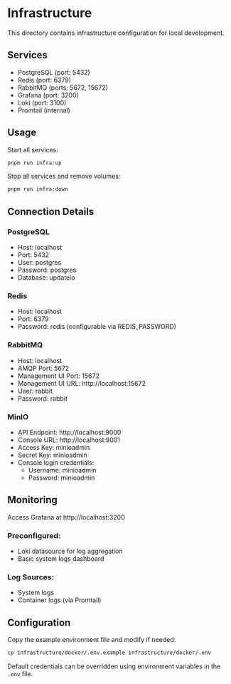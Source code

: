 # Infrastructure

This directory contains infrastructure configuration for local development.

## Services

- PostgreSQL (port: 5432)
- Redis (port: 6379)
- RabbitMQ (ports: 5672, 15672)
- Grafana (port: 3200)
- Loki (port: 3100)
- Promtail (internal)

## Usage

Start all services:

```bash
pnpm run infra:up
```

Stop all services and remove volumes:

```bash
pnpm run infra:down
```

## Connection Details

### PostgreSQL
- Host: localhost
- Port: 5432
- User: postgres
- Password: postgres
- Database: updateio

### Redis
- Host: localhost
- Port: 6379
- Password: redis (configurable via REDIS_PASSWORD)

### RabbitMQ
- Host: localhost
- AMQP Port: 5672
- Management UI Port: 15672
- Management UI URL: http://localhost:15672
- User: rabbit
- Password: rabbit

### MinIO
- API Endpoint: http://localhost:9000
- Console URL: http://localhost:9001
- Access Key: minioadmin
- Secret Key: minioadmin
- Console login credentials:
  - Username: minioadmin
  - Password: minioadmin

## Monitoring

Access Grafana at http://localhost:3200

### Preconfigured:
- Loki datasource for log aggregation
- Basic system logs dashboard

### Log Sources:
- System logs
- Container logs (via Promtail)

## Configuration

Copy the example environment file and modify if needed:

```bash
cp infrastructure/docker/.env.example infrastructure/docker/.env
```

Default credentials can be overridden using environment variables in the `.env` file.

